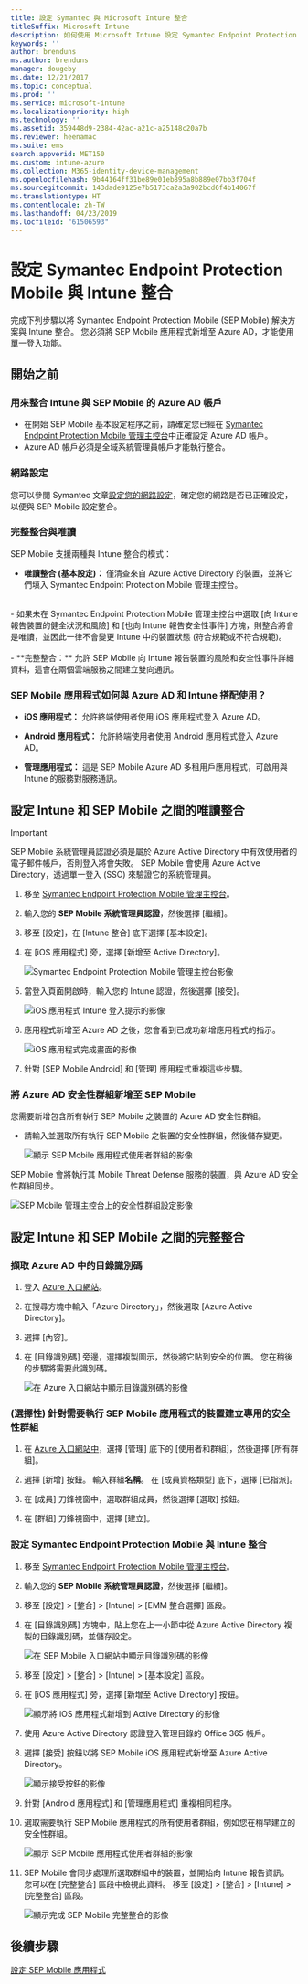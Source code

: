 ```yaml
---
title: 設定 Symantec 與 Microsoft Intune 整合
titleSuffix: Microsoft Intune
description: 如何使用 Microsoft Intune 設定 Symantec Endpoint Protection Mobile 解決方案，來控制行動裝置對公司資源的存取。
keywords: ''
author: brenduns
ms.author: brenduns
manager: dougeby
ms.date: 12/21/2017
ms.topic: conceptual
ms.prod: ''
ms.service: microsoft-intune
ms.localizationpriority: high
ms.technology: ''
ms.assetid: 359448d9-2384-42ac-a21c-a25148c20a7b
ms.reviewer: heenamac
ms.suite: ems
search.appverid: MET150
ms.custom: intune-azure
ms.collection: M365-identity-device-management
ms.openlocfilehash: 9b44164ff31be89e01eb895a8b889e07bb3f704f
ms.sourcegitcommit: 143dade9125e7b5173ca2a3a902bcd6f4b14067f
ms.translationtype: HT
ms.contentlocale: zh-TW
ms.lasthandoff: 04/23/2019
ms.locfileid: "61506593"
---
```

# <a name="set-up-symantec-endpoint-protection-mobile-integration-with-intune"></a>設定 Symantec Endpoint Protection Mobile 與 Intune 整合

完成下列步驟以將 Symantec Endpoint Protection Mobile (SEP Mobile) 解決方案與 Intune 整合。 您必須將 SEP Mobile 應用程式新增至 Azure AD，才能使用單一登入功能。

## <a name="before-you-begin"></a>開始之前

### <a name="azure-ad-account-used-to-integrate-intune-and-sep-mobile"></a>用來整合 Intune 與 SEP Mobile 的 Azure AD 帳戶

-   在開始 SEP Mobile 基本設定程序之前，請確定您已經在 [Symantec Endpoint Protection Mobile 管理主控台](https://aad.skycure.com)中正確設定 Azure AD 帳戶。
- Azure AD 帳戶必須是全域系統管理員帳戶才能執行整合。
### <a name="network-setup"></a>網路設定

您可以參閱 Symantec 文章[設定您的網路設定](https://portal.skycure.com/articles/Documentation/Setting-up-your-network-configuration-26-8-2016)，確定您的網路是否已正確設定，以便與 SEP Mobile 設定整合。

### <a name="full-integration-vs-read-only"></a>完整整合與唯讀

SEP Mobile 支援兩種與 Intune 整合的模式：

-   **唯讀整合 (基本設定)：** 僅清查來自 Azure Active Directory 的裝置，並將它們填入 Symantec Endpoint Protection Mobile 管理主控台。
<br>
    -   如果未在 Symantec Endpoint Protection Mobile 管理主控台中選取 [向 Intune 報告裝置的健全狀況和風險] 和 [也向 Intune 報告安全性事件] 方塊，則整合將會是唯讀，並因此一律不會變更 Intune 中的裝置狀態 (符合規範或不符合規範)。
<br></br>
-   **完整整合：** 允許 SEP Mobile 向 Intune 報告裝置的風險和安全性事件詳細資料，這會在兩個雲端服務之間建立雙向通訊。

### <a name="how-are-the-sep-mobile-apps-used-with-azure-ad-and-intune"></a>SEP Mobile 應用程式如何與 Azure AD 和 Intune 搭配使用？

-   **iOS 應用程式：** 允許終端使用者使用 iOS 應用程式登入 Azure AD。

-   **Android 應用程式：** 允許終端使用者使用 Android 應用程式登入 Azure AD。

-   **管理應用程式：** 這是 SEP Mobile Azure AD 多租用戶應用程式，可啟用與 Intune 的服務對服務通訊。

## <a name="to-set-up-the-read-only-integration-between-intune-and-sep-mobile"></a>設定 Intune 和 SEP Mobile 之間的唯讀整合

> [!IMPORTANT]
> SEP Mobile 系統管理員認證必須是屬於 Azure Active Directory 中有效使用者的電子郵件帳戶，否則登入將會失敗。 SEP Mobile 會使用 Azure Active Directory，透過單一登入 (SSO) 來驗證它的系統管理員。

1.  移至 [Symantec Endpoint Protection Mobile 管理主控台](https://aad.skycure.com)。

2.  輸入您的 **SEP Mobile 系統管理員認證**，然後選擇 [繼續]。

3.  移至 [設定]，在 [Intune 整合] 底下選擇 [基本設定]。

4.  在 [iOS 應用程式] 旁，選擇 [新增至 Active Directory]。

    ![Symantec Endpoint Protection Mobile 管理主控台影像](./media/symantec-portal-basic-add.png)

5.  當登入頁面開啟時，輸入您的 Intune 認證，然後選擇 [接受]。

    ![iOS 應用程式 Intune 登入提示的影像](./media/symantec-portal-basic-accept.png)

6.  應用程式新增至 Azure AD 之後，您會看到已成功新增應用程式的指示。

    ![iOS 應用程式完成畫面的影像](./media/symantec-portal-basic-added.png)

7. 針對 [SEP Mobile Android] 和 [管理] 應用程式重複這些步驟。

### <a name="add-an-azure-ad-security-group-into-sep-mobile"></a>將 Azure AD 安全性群組新增至 SEP Mobile

您需要新增包含所有執行 SEP Mobile 之裝置的 Azure AD 安全性群組。

-  請輸入並選取所有執行 SEP Mobile 之裝置的安全性群組，然後儲存變更。

    ![顯示 SEP Mobile 應用程式使用者群組的影像](./media/symantec-portal-basic-groups.png)   

SEP Mobile 會將執行其 Mobile Threat Defense 服務的裝置，與 Azure AD 安全性群組同步。

![SEP Mobile 管理主控台上的安全性群組設定影像](./media/symantec-portal-basic-status.png)

## <a name="to-set-up-the-full-integration-between-intune-and-sep-mobile"></a>設定 Intune 和 SEP Mobile 之間的完整整合

### <a name="retrieve-the-directory-id-in-azure-ad"></a>擷取 Azure AD 中的目錄識別碼

1. 登入 [Azure 入口網站](https://portal.azure.com)。

2. 在搜尋方塊中輸入「Azure Directory」，然後選取 [Azure Active Directory]。

3. 選擇 [內容]。

4. 在 [目錄識別碼] 旁邊，選擇複製圖示，然後將它貼到安全的位置。 您在稍後的步驟將需要此識別碼。

    ![在 Azure 入口網站中顯示目錄識別碼的影像](./media/symantec-azure-portal-directory-ID.png)

### <a name="optional-create-a-dedicated-security-group-for-devices-that-need-to-run-the-sep-mobile-apps"></a>(選擇性) 針對需要執行 SEP Mobile 應用程式的裝置建立專用的安全性群組
1. 在 [Azure 入口網站中](https://portal.azure.com)，選擇 [管理] 底下的 [使用者和群組]，然後選擇 [所有群組]。

2. 選擇 [新增] 按鈕。 輸入群組**名稱**。 在 [成員資格類型] 底下，選擇 [已指派]。

3. 在 [成員] 刀鋒視窗中，選取群組成員，然後選擇 [選取] 按鈕。

4. 在 [群組] 刀鋒視窗中，選擇 [建立]。

### <a name="set-up-the-integration-between-symantec-endpoint-protection-mobile-and-intune"></a>設定 Symantec Endpoint Protection Mobile 與 Intune 整合

1.  移至 [Symantec Endpoint Protection Mobile 管理主控台](https://aad.skycure.com)。

2.  輸入您的 **SEP Mobile 系統管理員認證**，然後選擇 [繼續]。

3.  移至 [設定] > [整合] > [Intune] > [EMM 整合選擇] 區段。

4. 在 [目錄識別碼] 方塊中，貼上您在上一小節中從 Azure Active Directory 複製的目錄識別碼，並儲存設定。

    ![在 SEP Mobile 入口網站中顯示目錄識別碼的影像](./media/symantec-portal-directory-ID.png)     

5. 移至 [設定] > [整合] > [Intune] > [基本設定] 區段。

6. 在 [iOS 應用程式] 旁，選擇 [新增至 Active Directory] 按鈕。

    ![顯示將 iOS 應用程式新增到 Active Directory 的影像](./media/symantec-portal-basic-add.png)   

7.  使用 Azure Active Directory 認證登入管理目錄的 Office 365 帳戶。

8.  選擇 [接受] 按鈕以將 SEP Mobile iOS 應用程式新增至 Azure Active Directory。

    ![顯示接受按鈕的影像](./media/symantec-portal-basic-accept.png)     

9.  針對 [Android 應用程式] 和 [管理應用程式] 重複相同程序。

10. 選取需要執行 SEP Mobile 應用程式的所有使用者群組，例如您在稍早建立的安全性群組。

    ![顯示 SEP Mobile 應用程式使用者群組的影像](./media/symantec-portal-basic-groups.png)   

11.  SEP Mobile 會同步處理所選取群組中的裝置，並開始向 Intune 報告資訊。 您可以在 [完整整合] 區段中檢視此資料。 移至 [設定] > [整合] > [Intune] > [完整整合] 區段。

     ![顯示完成 SEP Mobile 完整整合的影像](media/symantec-portal-basic-status.PNG)
## <a name="next-steps"></a>後續步驟

[設定 SEP Mobile 應用程式](mtd-apps-ios-app-configuration-policy-add-assign.md)

